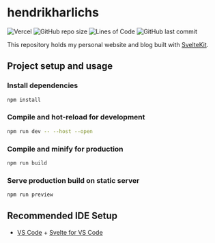 # hendrikharlichs

![Vercel](https://therealsujitk-vercel-badge.vercel.app/?app=hendrikharlichs&style=flat-square&logo=false) ![GitHub repo size](https://img.shields.io/github/repo-size/hendrikmitk/hendrikharlichs?style=flat-square) ![Lines of Code](https://aschey.tech/tokei/github/hendrikmitk/hendrikharlichs?style=flat-square) ![GitHub last commit](https://img.shields.io/github/last-commit/hendrikmitk/hendrikharlichs?color=red&style=flat-square)

This repository holds my personal website and blog built with [SvelteKit](https://kit.svelte.dev/).

## Project setup and usage

### Install dependencies

```bash
npm install
```

### Compile and hot-reload for development

```bash
npm run dev -- --host --open
```

### Compile and minify for production

```bash
npm run build
```

### Serve production build on static server

```bash
npm run preview
```

## Recommended IDE Setup

- [VS Code](https://code.visualstudio.com/) + [Svelte for VS Code](https://marketplace.visualstudio.com/items?itemName=svelte.svelte-vscode)
